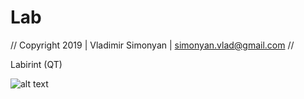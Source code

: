 # Lab
//   Copyright 2019 | Vladimir Simonyan | simonyan.vlad@gmail.com   //



Labirint (QT)

![alt text](https://repository-images.githubusercontent.com/221848672/283b1d00-078c-11ea-820c-0d9f8b2ddb7b)
